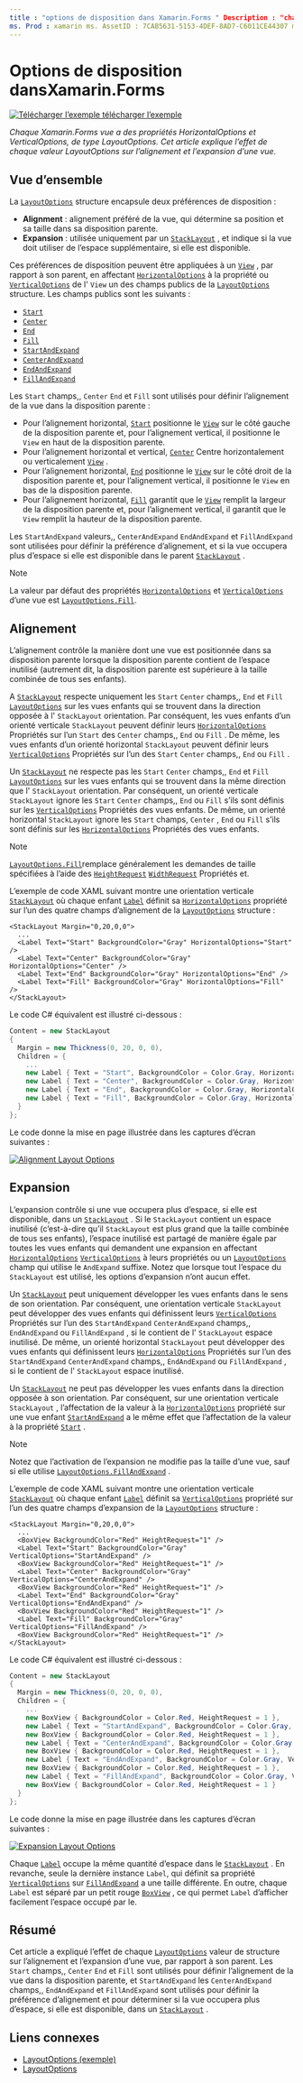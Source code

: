 ```yaml
---
title : "options de disposition dans Xamarin.Forms " Description : "chaque Xamarin.Forms vue a des propriétés HorizontalOptions et VerticalOptions, de type LayoutOptions. Cet article explique l’effet de chaque valeur LayoutOptions sur l’alignement et l’expansion d’une vue.
ms. Prod : xamarin ms. AssetID : 7CAB5631-5153-4DEF-8AD7-C6011CE44307 ms. Technology : xamarin-Forms Author : davidbritch ms. Author : dabritch ms. Date : 02/10/2017 No-Loc : [ Xamarin.Forms , Xamarin.Essentials ]
---
```


# <a name="layout-options-in-xamarinforms"></a>Options de disposition dansXamarin.Forms

[![Télécharger ](~/media/shared/download.png) l’exemple télécharger l’exemple](https://docs.microsoft.com/samples/xamarin/xamarin-forms-samples/userinterface-layoutoptions)

_Chaque Xamarin.Forms vue a des propriétés HorizontalOptions et VerticalOptions, de type LayoutOptions. Cet article explique l’effet de chaque valeur LayoutOptions sur l’alignement et l’expansion d’une vue._

## <a name="overview"></a>Vue d’ensemble

La [`LayoutOptions`](xref:Xamarin.Forms.LayoutOptions) structure encapsule deux préférences de disposition :

- **Alignment** : alignement préféré de la vue, qui détermine sa position et sa taille dans sa disposition parente.
- **Expansion** : utilisée uniquement par un [`StackLayout`](xref:Xamarin.Forms.StackLayout) , et indique si la vue doit utiliser de l’espace supplémentaire, si elle est disponible.

Ces préférences de disposition peuvent être appliquées à un [`View`](xref:Xamarin.Forms.View) , par rapport à son parent, en affectant [`HorizontalOptions`](xref:Xamarin.Forms.View.HorizontalOptions) à la propriété ou [`VerticalOptions`](xref:Xamarin.Forms.View.VerticalOptions) de l' `View` un des champs publics de la [`LayoutOptions`](xref:Xamarin.Forms.LayoutOptions) structure. Les champs publics sont les suivants :

- [`Start`](xref:Xamarin.Forms.LayoutOptions.Start)
- [`Center`](xref:Xamarin.Forms.LayoutOptions.Center)
- [`End`](xref:Xamarin.Forms.LayoutOptions.End)
- [`Fill`](xref:Xamarin.Forms.LayoutOptions.Fill)
- [`StartAndExpand`](xref:Xamarin.Forms.LayoutOptions.StartAndExpand)
- [`CenterAndExpand`](xref:Xamarin.Forms.LayoutOptions.CenterAndExpand)
- [`EndAndExpand`](xref:Xamarin.Forms.LayoutOptions.EndAndExpand)
- [`FillAndExpand`](xref:Xamarin.Forms.LayoutOptions.FillAndExpand)

Les `Start` champs,, `Center` `End` et `Fill` sont utilisés pour définir l’alignement de la vue dans la disposition parente :

- Pour l’alignement horizontal, [`Start`](xref:Xamarin.Forms.LayoutOptions.Start) positionne le [`View`](xref:Xamarin.Forms.View) sur le côté gauche de la disposition parente et, pour l’alignement vertical, il positionne le `View` en haut de la disposition parente.
- Pour l’alignement horizontal et vertical, [`Center`](xref:Xamarin.Forms.LayoutOptions.Center) Centre horizontalement ou verticalement [`View`](xref:Xamarin.Forms.View) .
- Pour l’alignement horizontal, [`End`](xref:Xamarin.Forms.LayoutOptions.End) positionne le [`View`](xref:Xamarin.Forms.View) sur le côté droit de la disposition parente et, pour l’alignement vertical, il positionne le `View` en bas de la disposition parente.
- Pour l’alignement horizontal, [`Fill`](xref:Xamarin.Forms.LayoutOptions.Fill) garantit que le [`View`](xref:Xamarin.Forms.View) remplit la largeur de la disposition parente et, pour l’alignement vertical, il garantit que le `View` remplit la hauteur de la disposition parente.

Les `StartAndExpand` valeurs,, `CenterAndExpand` `EndAndExpand` et `FillAndExpand` sont utilisées pour définir la préférence d’alignement, et si la vue occupera plus d’espace si elle est disponible dans le parent [`StackLayout`](xref:Xamarin.Forms.StackLayout) .

> [!NOTE]
> La valeur par défaut des propriétés [`HorizontalOptions`](xref:Xamarin.Forms.View.HorizontalOptions) et [`VerticalOptions`](xref:Xamarin.Forms.View.VerticalOptions) d’une vue est [`LayoutOptions.Fill`](xref:Xamarin.Forms.LayoutOptions.Fill).

## <a name="alignment"></a>Alignement

L’alignement contrôle la manière dont une vue est positionnée dans sa disposition parente lorsque la disposition parente contient de l’espace inutilisé (autrement dit, la disposition parente est supérieure à la taille combinée de tous ses enfants).

A [`StackLayout`](xref:Xamarin.Forms.StackLayout) respecte uniquement les `Start` `Center` champs,, `End` et `Fill` [`LayoutOptions`](xref:Xamarin.Forms.LayoutOptions) sur les vues enfants qui se trouvent dans la direction opposée à l' `StackLayout` orientation. Par conséquent, les vues enfants d’un orienté verticale `StackLayout` peuvent définir leurs [`HorizontalOptions`](xref:Xamarin.Forms.View.HorizontalOptions) Propriétés sur l’un `Start` des `Center` champs,, `End` ou `Fill` . De même, les vues enfants d’un orienté horizontal `StackLayout` peuvent définir leurs [`VerticalOptions`](xref:Xamarin.Forms.View.VerticalOptions) Propriétés sur l’un des `Start` `Center` champs,, `End` ou `Fill` .

Un [`StackLayout`](xref:Xamarin.Forms.StackLayout) ne respecte pas les `Start` `Center` champs,, `End` et `Fill` [`LayoutOptions`](xref:Xamarin.Forms.LayoutOptions) sur les vues enfants qui se trouvent dans la même direction que l' `StackLayout` orientation. Par conséquent, un orienté verticale `StackLayout` ignore les `Start` `Center` champs,, `End` ou `Fill` s’ils sont définis sur les [`VerticalOptions`](xref:Xamarin.Forms.View.VerticalOptions) Propriétés des vues enfants. De même, un orienté horizontal `StackLayout` ignore les `Start` champs, `Center` , `End` ou `Fill` s’ils sont définis sur les [`HorizontalOptions`](xref:Xamarin.Forms.View.HorizontalOptions) Propriétés des vues enfants.

> [!NOTE]
> [`LayoutOptions.Fill`](xref:Xamarin.Forms.LayoutOptions.Fill)remplace généralement les demandes de taille spécifiées à l’aide des [`HeightRequest`](xref:Xamarin.Forms.VisualElement.HeightRequest) [`WidthRequest`](xref:Xamarin.Forms.VisualElement.WidthRequest) Propriétés et.

L’exemple de code XAML suivant montre une orientation verticale [`StackLayout`](xref:Xamarin.Forms.StackLayout) où chaque enfant [`Label`](xref:Xamarin.Forms.Label) définit sa [`HorizontalOptions`](xref:Xamarin.Forms.View.HorizontalOptions) propriété sur l’un des quatre champs d’alignement de la [`LayoutOptions`](xref:Xamarin.Forms.LayoutOptions) structure :

```xaml
<StackLayout Margin="0,20,0,0">
  ...
  <Label Text="Start" BackgroundColor="Gray" HorizontalOptions="Start" />
  <Label Text="Center" BackgroundColor="Gray" HorizontalOptions="Center" />
  <Label Text="End" BackgroundColor="Gray" HorizontalOptions="End" />
  <Label Text="Fill" BackgroundColor="Gray" HorizontalOptions="Fill" />
</StackLayout>
```

Le code C# équivalent est illustré ci-dessous :

```csharp
Content = new StackLayout
{
  Margin = new Thickness(0, 20, 0, 0),
  Children = {
    ...
    new Label { Text = "Start", BackgroundColor = Color.Gray, HorizontalOptions = LayoutOptions.Start },
    new Label { Text = "Center", BackgroundColor = Color.Gray, HorizontalOptions = LayoutOptions.Center },
    new Label { Text = "End", BackgroundColor = Color.Gray, HorizontalOptions = LayoutOptions.End },
    new Label { Text = "Fill", BackgroundColor = Color.Gray, HorizontalOptions = LayoutOptions.Fill }
  }
};
```

Le code donne la mise en page illustrée dans les captures d’écran suivantes :

[![](layout-options-images/alignment.png "Alignment Layout Options")](layout-options-images/alignment-large.png#lightbox "Alignment Layout Options")

## <a name="expansion"></a>Expansion

L’expansion contrôle si une vue occupera plus d’espace, si elle est disponible, dans un [`StackLayout`](xref:Xamarin.Forms.StackLayout) . Si le `StackLayout` contient un espace inutilisé (c’est-à-dire qu’il `StackLayout` est plus grand que la taille combinée de tous ses enfants), l’espace inutilisé est partagé de manière égale par toutes les vues enfants qui demandent une expansion en affectant [`HorizontalOptions`](xref:Xamarin.Forms.View.HorizontalOptions) [`VerticalOptions`](xref:Xamarin.Forms.View.VerticalOptions) à leurs propriétés ou un [`LayoutOptions`](xref:Xamarin.Forms.LayoutOptions) champ qui utilise le `AndExpand` suffixe. Notez que lorsque tout l’espace du `StackLayout` est utilisé, les options d’expansion n’ont aucun effet.

Un [`StackLayout`](xref:Xamarin.Forms.StackLayout) peut uniquement développer les vues enfants dans le sens de son orientation. Par conséquent, une orientation verticale `StackLayout` peut développer des vues enfants qui définissent leurs [`VerticalOptions`](xref:Xamarin.Forms.View.VerticalOptions) Propriétés sur l’un des `StartAndExpand` `CenterAndExpand` champs,, `EndAndExpand` ou `FillAndExpand` , si le contient de l' `StackLayout` espace inutilisé. De même, un orienté horizontal `StackLayout` peut développer des vues enfants qui définissent leurs [`HorizontalOptions`](xref:Xamarin.Forms.View.HorizontalOptions) Propriétés sur l’un des `StartAndExpand` `CenterAndExpand` champs,, `EndAndExpand` ou `FillAndExpand` , si le contient de l' `StackLayout` espace inutilisé.

Un [`StackLayout`](xref:Xamarin.Forms.StackLayout) ne peut pas développer les vues enfants dans la direction opposée à son orientation. Par conséquent, sur une orientation verticale `StackLayout` , l’affectation de la valeur à la [`HorizontalOptions`](xref:Xamarin.Forms.View.HorizontalOptions) propriété sur une vue enfant [`StartAndExpand`](xref:Xamarin.Forms.LayoutOptions.StartAndExpand) a le même effet que l’affectation de la valeur à la propriété [`Start`](xref:Xamarin.Forms.LayoutOptions.Start) .

> [!NOTE]
> Notez que l’activation de l’expansion ne modifie pas la taille d’une vue, sauf si elle utilise [`LayoutOptions.FillAndExpand`](xref:Xamarin.Forms.LayoutOptions.FillAndExpand) .

L’exemple de code XAML suivant montre une orientation verticale [`StackLayout`](xref:Xamarin.Forms.StackLayout) où chaque enfant [`Label`](xref:Xamarin.Forms.Label) définit sa [`VerticalOptions`](xref:Xamarin.Forms.View.VerticalOptions) propriété sur l’un des quatre champs d’expansion de la [`LayoutOptions`](xref:Xamarin.Forms.LayoutOptions) structure :

```xaml
<StackLayout Margin="0,20,0,0">
  ...
  <BoxView BackgroundColor="Red" HeightRequest="1" />
  <Label Text="Start" BackgroundColor="Gray" VerticalOptions="StartAndExpand" />
  <BoxView BackgroundColor="Red" HeightRequest="1" />
  <Label Text="Center" BackgroundColor="Gray" VerticalOptions="CenterAndExpand" />
  <BoxView BackgroundColor="Red" HeightRequest="1" />
  <Label Text="End" BackgroundColor="Gray" VerticalOptions="EndAndExpand" />
  <BoxView BackgroundColor="Red" HeightRequest="1" />
  <Label Text="Fill" BackgroundColor="Gray" VerticalOptions="FillAndExpand" />
  <BoxView BackgroundColor="Red" HeightRequest="1" />
</StackLayout>
```

Le code C# équivalent est illustré ci-dessous :

```csharp
Content = new StackLayout
{
  Margin = new Thickness(0, 20, 0, 0),
  Children = {
    ...
    new BoxView { BackgroundColor = Color.Red, HeightRequest = 1 },
    new Label { Text = "StartAndExpand", BackgroundColor = Color.Gray, VerticalOptions = LayoutOptions.StartAndExpand },
    new BoxView { BackgroundColor = Color.Red, HeightRequest = 1 },
    new Label { Text = "CenterAndExpand", BackgroundColor = Color.Gray, VerticalOptions = LayoutOptions.CenterAndExpand },
    new BoxView { BackgroundColor = Color.Red, HeightRequest = 1 },
    new Label { Text = "EndAndExpand", BackgroundColor = Color.Gray, VerticalOptions = LayoutOptions.EndAndExpand },
    new BoxView { BackgroundColor = Color.Red, HeightRequest = 1 },
    new Label { Text = "FillAndExpand", BackgroundColor = Color.Gray, VerticalOptions = LayoutOptions.FillAndExpand },
    new BoxView { BackgroundColor = Color.Red, HeightRequest = 1 }
  }
};
```

Le code donne la mise en page illustrée dans les captures d’écran suivantes :

[![](layout-options-images/expansion.png "Expansion Layout Options")](layout-options-images/expansion-large.png#lightbox "Expansion Layout Options")

Chaque [`Label`](xref:Xamarin.Forms.Label) occupe la même quantité d’espace dans le [`StackLayout`](xref:Xamarin.Forms.StackLayout) . En revanche, seule la dernière instance `Label`, qui définit sa propriété [`VerticalOptions`](xref:Xamarin.Forms.View.VerticalOptions) sur [`FillAndExpand`](xref:Xamarin.Forms.LayoutOptions.FillAndExpand) a une taille différente. En outre, chaque `Label` est séparé par un petit rouge [`BoxView`](xref:Xamarin.Forms.BoxView) , ce qui permet `Label` d’afficher facilement l’espace occupé par le.

## <a name="summary"></a>Résumé

Cet article a expliqué l’effet de chaque [`LayoutOptions`](xref:Xamarin.Forms.LayoutOptions) valeur de structure sur l’alignement et l’expansion d’une vue, par rapport à son parent. Les `Start` champs,, `Center` `End` et `Fill` sont utilisés pour définir l’alignement de la vue dans la disposition parente, et `StartAndExpand` les `CenterAndExpand` champs,, `EndAndExpand` et `FillAndExpand` sont utilisés pour définir la préférence d’alignement et pour déterminer si la vue occupera plus d’espace, si elle est disponible, dans un [`StackLayout`](xref:Xamarin.Forms.StackLayout) .

## <a name="related-links"></a>Liens connexes

- [LayoutOptions (exemple)](https://docs.microsoft.com/samples/xamarin/xamarin-forms-samples/userinterface-layoutoptions)
- [LayoutOptions](xref:Xamarin.Forms.LayoutOptions)
